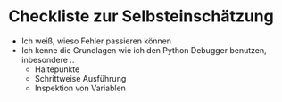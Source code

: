 # Checkliste zur Selbsteinschätzung
- Ich weiß, wieso Fehler passieren können
- Ich kenne die Grundlagen wie ich den Python Debugger benutzen, inbesondere ..
  - Haltepunkte
  - Schrittweise Ausführung
  - Inspektion von Variablen